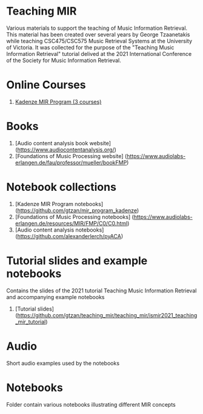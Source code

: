 # Teaching MIR

Various materials to support the teaching of Music Information Retrieval. This material has been created over several years by George Tzaanetakis while teaching CSC475/CSC575 Music Retrieval Systems at the University of Victoria. It was collected for the purpose of the "Teaching Music Information Retrieval" tutorial delived at the 2021 International Conference of the Society for Music Information Retrieval. 

# Online Courses 

1. [Kadenze MIR Program (3 courses)](https://www.kadenze.com/programs/music-information-retrieval)


# Books 

1. [Audio content analysis book website] (https://www.audiocontentanalysis.org/)
2. [Foundations of Music Processing website] (https://www.audiolabs-erlangen.de/fau/professor/mueller/bookFMP)


# Notebook collections 

1. [Kadenze MIR Program notebooks] (https://github.com/gtzan/mir_program_kadenze)
2. [Foundations of Music Processing notebooks] (https://www.audiolabs-erlangen.de/resources/MIR/FMP/C0/C0.html)
3. [Audio content analysis notebooks] (https://github.com/alexanderlerch/pyACA)

# Tutorial slides and example notebooks 

Contains the slides of the 2021 tutorial Teaching Music Information Retrieval and accompanying example notebooks 

1. [Tutorial slides] (https://github.com/gtzan/teaching_mir/teaching_mir/ismir2021_teaching_mir_tutorial)

# Audio 

Short audio examples used by the notebooks 

# Notebooks 

Folder contain various notebooks illustrating different MIR concepts 



